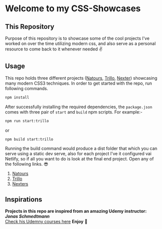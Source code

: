 # Welcome to my CSS-Showcases

## This Repository
Purpose of this repository is to showcase some of the cool projects I've worked on over the time utilizing modern css, and also serve as a personal resource to come back to it whenever needed ✌

## Usage
This repo holds three different projects ([Natours](https://github.com/jaisharx/css-showcase/tree/master/Natours), [Trillo](https://github.com/jaisharx/css-showcase/tree/master/Trillo), [Nexter](https://github.com/jaisharx/css-showcase/tree/master/Nexter)) showcasing many modern CSS3 techniques. In order to get started with the repo, run following commands.

```bash
npm install
```

After successfully installing the required dependencies, the ```package.json``` comes with three pair of ```start``` and ```build``` npm scripts. For example:-

```bash
npm run start:trillo
```
or
```bash
npm build start:trillo
```
Running the build command would produce a dist folder that which you can serve using a static dev serve, also for each project I've it configured vai Netlify, so if all you want to do is look at the final end project. Open any of the following links. 😎

1. [Natours](https://css-showcase-natours.netlify.app/)
2. [Trillo](https://css-showcase-trillo.netlify.app/)
3. [Nexters](https://css-showcase-nexter.netlify.app/)

## Inspirations

**Projects in this repo are inspired from an amazing Udemy instructor: *Jonas Schmedtmann*** <br>
[Check his Udemny courses here](https://www.udemy.com/user/jonasschmedtmann/) **Enjoy** 🎉
